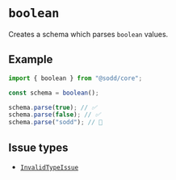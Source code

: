 # `boolean`

Creates a schema which parses `boolean` values.

## Example

```ts
import { boolean } from "@sodd/core";

const schema = boolean();

schema.parse(true); // ✅
schema.parse(false); // ✅
schema.parse("sodd"); // 🚨
```

## Issue types

- [`InvalidTypeIssue`](/api/issues/InvalidTypeIssue)
